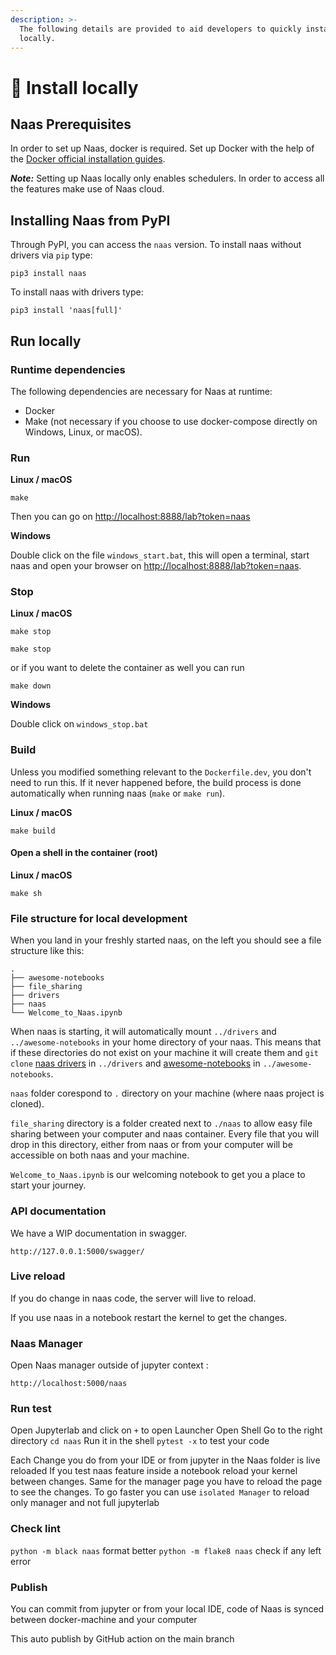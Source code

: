 ```yaml
---
description: >-
  The following details are provided to aid developers to quickly install naas
  locally.
---
```


# 🐳 Install locally

## Naas Prerequisites

In order to set up Naas, docker is required. Set up Docker with the help of the [Docker official installation guides](https://docs.docker.com/engine/install/).

_**Note:**_ Setting up Naas locally only enables schedulers. In order to access all the features make use of Naas cloud.

## Installing Naas from PyPI

Through PyPI, you can access the `naas` version. To install naas without drivers via `pip` type:

`pip3 install naas`

To install naas with drivers type:

`pip3 install 'naas[full]'`

## Run locally

### **Runtime dependencies**

The following dependencies are necessary for Naas at runtime:

* Docker
* Make (not necessary if you choose to use docker-compose directly on Windows, Linux, or macOS).

### Run

**Linux / macOS**

```
make
```

Then you can go on [http://localhost:8888/lab?token=naas](http://localhost:8888/lab?token=naas)

**Windows**

Double click on the file `windows_start.bat`, this will open a terminal, start naas and open your browser on [http://localhost:8888/lab?token=naas](http://localhost:8888/lab?token=naas).

### Stop

**Linux / macOS**

`make stop`

```
make stop
```

or if you want to delete the container as well you can run

```
make down
```

**Windows**

Double click on `windows_stop.bat`

### Build

Unless you modified something relevant to the `Dockerfile.dev`, you don't need to run this. If it never happened before, the build process is done automatically when running naas (`make` or `make run`).

**Linux / macOS**

```
make build
```

#### Open a shell in the container (root)

**Linux / macOS**

```
make sh
```

### File structure for local development

When you land in your freshly started naas, on the left you should see a file structure like this:

```markup
.
├── awesome-notebooks
├── file_sharing
├── drivers
├── naas
└── Welcome_to_Naas.ipynb
```

When naas is starting, it will automatically mount `../drivers` and `../awesome-notebooks` in your home directory of your naas. This means that if these directories do not exist on your machine it will create them and `git clone` [naas drivers](https://github.com/jupyter-naas/drivers) in `../drivers` and [awesome-notebooks](https://github.com/jupyter-naas/awesome-notebooks) in `../awesome-notebooks`.

`naas` folder corespond to `.` directory on your machine (where naas project is cloned).

`file_sharing` directory is a folder created next to `./naas` to allow easy file sharing between your computer and naas container. Every file that you will drop in this directory, either from naas or from your computer will be accessible on both naas and your machine.

`Welcome_to_Naas.ipynb` is our welcoming notebook to get you a place to start your journey.

### API documentation

We have a WIP documentation in swagger.

`http://127.0.0.1:5000/swagger/`

### Live reload

If you do change in naas code, the server will live to reload.

If you use naas in a notebook restart the kernel to get the changes.

### Naas Manager

Open Naas manager outside of jupyter context :

`http://localhost:5000/naas`

### Run test

Open Jupyterlab and click on `+` to open Launcher Open Shell Go to the right directory `cd naas` Run it in the shell `pytest -x` to test your code

Each Change you do from your IDE or from jupyter in the Naas folder is live reloaded If you test naas feature inside a notebook reload your kernel between changes. Same for the manager page you have to reload the page to see the changes. To go faster you can use `isolated Manager` to reload only manager and not full jupyterlab

### Check lint

`python -m black naas` format better `python -m flake8 naas` check if any left error

### Publish

You can commit from jupyter or from your local IDE, code of Naas is synced between docker-machine and your computer

This auto publish by GitHub action on the main branch
